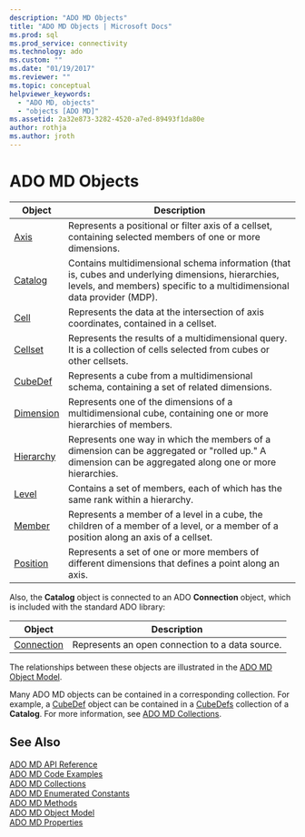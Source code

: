 ```yaml
---
description: "ADO MD Objects"
title: "ADO MD Objects | Microsoft Docs"
ms.prod: sql
ms.prod_service: connectivity
ms.technology: ado
ms.custom: ""
ms.date: "01/19/2017"
ms.reviewer: ""
ms.topic: conceptual
helpviewer_keywords: 
  - "ADO MD, objects"
  - "objects [ADO MD]"
ms.assetid: 2a32e873-3282-4520-a7ed-89493f1da80e
author: rothja
ms.author: jroth
---
```

# ADO MD Objects

|Object|Description|  
|-|-|  
|[Axis](./axis-object-ado-md.md)|Represents a positional or filter axis of a cellset, containing selected members of one or more dimensions.|  
|[Catalog](./catalog-object-ado-md.md)|Contains multidimensional schema information (that is, cubes and underlying dimensions, hierarchies, levels, and members) specific to a multidimensional data provider (MDP).|  
|[Cell](./cell-object-ado-md.md)|Represents the data at the intersection of axis coordinates, contained in a cellset.|  
|[Cellset](./cellset-object-ado-md.md)|Represents the results of a multidimensional query. It is a collection of cells selected from cubes or other cellsets.|  
|[CubeDef](./cubedef-object-ado-md.md)|Represents a cube from a multidimensional schema, containing a set of related dimensions.|  
|[Dimension](./dimension-object-ado-md.md)|Represents one of the dimensions of a multidimensional cube, containing one or more hierarchies of members.|  
|[Hierarchy](./hierarchy-object-ado-md.md)|Represents one way in which the members of a dimension can be aggregated or "rolled up." A dimension can be aggregated along one or more hierarchies.|  
|[Level](./level-object-ado-md.md)|Contains a set of members, each of which has the same rank within a hierarchy.|  
|[Member](./member-object-ado-md.md)|Represents a member of a level in a cube, the children of a member of a level, or a member of a position along an axis of a cellset.|  
|[Position](./position-object-ado-md.md)|Represents a set of one or more members of different dimensions that defines a point along an axis.|  
  
 Also, the **Catalog** object is connected to an ADO **Connection** object, which is included with the standard ADO library:  
  
|Object|Description|  
|------------|-----------------|  
|[Connection](../ado-api/connection-object-ado.md)|Represents an open connection to a data source.|  
  
 The relationships between these objects are illustrated in the [ADO MD Object Model](./ado-md-object-model.md).  
  
 Many ADO MD objects can be contained in a corresponding collection. For example, a [CubeDef](./cubedef-object-ado-md.md) object can be contained in a [CubeDefs](./cubedefs-collection-ado-md.md) collection of a **Catalog**. For more information, see [ADO MD Collections](./ado-md-collections.md).  
  
## See Also  
 [ADO MD API Reference](./ado-md-object-model.md?view=sql-server-ver15)   
 [ADO MD Code Examples](./ado-md-code-examples.md)   
 [ADO MD Collections](./ado-md-collections.md)   
 [ADO MD Enumerated Constants](./ado-md-enumerated-constants.md)   
 [ADO MD Methods](./ado-md-methods.md)   
 [ADO MD Object Model](./ado-md-object-model.md)   
 [ADO MD Properties](./ado-md-properties.md)
